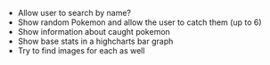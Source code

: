 - Allow user to search by name?
- Show random Pokemon and allow the user to catch them (up to 6)
- Show information about caught pokemon
- Show base stats in a highcharts bar graph
- Try to find images for each as well
